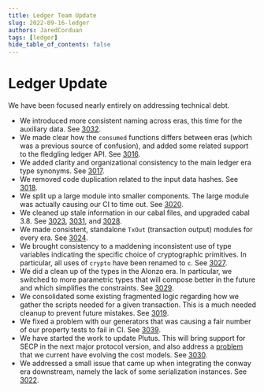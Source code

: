 ```yaml
---
title: Ledger Team Update
slug: 2022-09-16-ledger
authors: JaredCorduan
tags: [ledger]
hide_table_of_contents: false
---
```


# Ledger Update

We have been focused nearly entirely on addressing technical debt.

* We introduced more consistent naming across eras, this time for the auxiliary data.
  See [3032](https://github.com/input-output-hk/cardano-ledger/pull/3032).
* We made clear how the `consumed` functions differs between eras (which was a previous source of
  confusion), and added some related support to the fledgling ledger API.
  See [3016](https://github.com/input-output-hk/cardano-ledger/pull/3016).
* We added clarity and organizational consistency to the main ledger era type synonyms.
  See [3017](https://github.com/input-output-hk/cardano-ledger/pull/3017).
* We removed code duplication related to the input data hashes.
  See [3018](https://github.com/input-output-hk/cardano-ledger/pull/3018).
* We split up a large module into smaller components. The large module was actually causing our
  CI to time out.
  See [3020](https://github.com/input-output-hk/cardano-ledger/pull/3020).
* We cleaned up stale information in our cabal files, and upgraded cabal 3.8.
  See [3023](https://github.com/input-output-hk/cardano-ledger/pull/3023),
  [3031](https://github.com/input-output-hk/cardano-ledger/pull/3031),
  and [3028](https://github.com/input-output-hk/cardano-ledger/pull/3028).
* We made consistent, standalone `TxOut` (transaction output) modules for every era.
  See [3024](https://github.com/input-output-hk/cardano-ledger/pull/3024).
* We brought consistency to a maddening inconsistent use of type variables indicating the specific
  choice of cryptographic primitives. In particular, all uses of `crypto` have been renamed to `c`.
  See [3027](https://github.com/input-output-hk/cardano-ledger/pull/3027).
* We did a clean up of the types in the Alonzo era. In particular, we switched to more parametric
  types that will compose better in the future and which simplifies the constraints.
  See [3029](https://github.com/input-output-hk/cardano-ledger/pull/3029).
* We consolidated some existing fragmented logic regarding how we gather the scripts needed for a
  given transaction. This is a much needed cleanup to prevent future mistakes.
  See [3019](https://github.com/input-output-hk/cardano-ledger/pull/3019).
* We fixed a problem with our generators that was causing a fair number of our property tests to
  fail in CI.
  See [3039](https://github.com/input-output-hk/cardano-ledger/pull/3039).
* We have started the work to update Plutus. This will bring support for SECP in the next major
  protocol version, and also address a
  [problem](https://github.com/input-output-hk/cardano-ledger/issues/2902)
  that we current have evolving the cost models.
  See [3030](https://github.com/input-output-hk/cardano-ledger/pull/3030).
* We addressed a small issue that came up when integrating the conway era downstream, namely
  the lack of some serialization instances.
  See [3022](https://github.com/input-output-hk/cardano-ledger/pull/3022).

